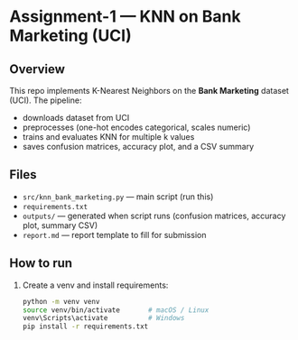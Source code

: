 # Assignment-1 — KNN on Bank Marketing (UCI)

## Overview
This repo implements K-Nearest Neighbors on the **Bank Marketing** dataset (UCI). The pipeline:
- downloads dataset from UCI
- preprocesses (one-hot encodes categorical, scales numeric)
- trains and evaluates KNN for multiple k values
- saves confusion matrices, accuracy plot, and a CSV summary

## Files
- `src/knn_bank_marketing.py` — main script (run this)
- `requirements.txt`
- `outputs/` — generated when script runs (confusion matrices, accuracy plot, summary CSV)
- `report.md` — report template to fill for submission

## How to run
1. Create a venv and install requirements:
   ```bash
   python -m venv venv
   source venv/bin/activate       # macOS / Linux
   venv\Scripts\activate          # Windows
   pip install -r requirements.txt
